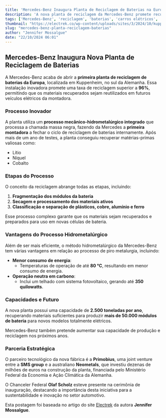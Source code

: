 ```yaml
---
title: 'Mercedes-Benz Inaugura Planta de Reciclagem de Baterias na Europa'
description: 'A nova planta de reciclagem da Mercedes-Benz promete recuperar 96% dos materiais de baterias, contribuindo para um futuro mais sustentável.'
tags: ['Mercedes-Benz', 'reciclagem', 'baterias', 'carros elétricos', 'sustentabilidade']
thumbnail: "https://electrek.co/wp-content/uploads/sites/3/2024/10/kuppenheim-batterie-recyclingfabrik-03-w1680xh945-cutout.jpeg?quality=82&strip=all&w=1600"
slug: "mercedes-benz-planta-reciclagem-baterias"
author: "Jennifer Mossalgue"
date: "22/10/2024 06:01"
---
```


## Mercedes-Benz Inaugura Nova Planta de Reciclagem de Baterias

A Mercedes-Benz acaba de abrir a **primeira planta de reciclagem de baterias da Europa**, localizada em Kuppenheim, no sul da Alemanha. Essa instalação inovadora promete uma taxa de reciclagem superior a **96%**, permitindo que os materiais recuperados sejam reutilizados em futuros veículos elétricos da montadora.

### Processo Inovador

A planta utiliza um **processo mecânico-hidrometalúrgico integrado** que processa a chamada massa negra, fazendo da Mercedes a **primeira montadora** a fechar o ciclo de reciclagem de baterias internamente. Após mais de um ano de testes, a planta conseguiu recuperar matérias-primas valiosas como:
- Lítio
- Níquel
- Cobalto

### Etapas do Processo

O conceito da reciclagem abrange todas as etapas, incluindo:
1. **Fragmentação dos módulos da bateria**
2. **Secagem e processamento dos materiais ativos**
3. **Classificação e separação de plásticos, cobre, alumínio e ferro**

Esse processo complexo garante que os materiais sejam recuperados e preparados para uso em novas células de bateria.

### Vantagens do Processo Hidrometalúrgico

Além de ser mais eficiente, o método hidrometalúrgico da Mercedes-Benz tem várias vantagens em relação ao processo de piro metalurgia, incluindo:
- **Menor consumo de energia**:
  - Temperaturas de operação de até **80 °C**, resultando em menor consumo de energia.
- **Operação neutra em carbono**:
   - Inclui um telhado com sistema fotovoltaico, gerando até **350 quilowatts**.

### Capacidades e Futuro

A nova planta possui uma capacidade de **2.500 toneladas por ano**, recuperando materiais suficientes para produzir **mais de 50.000 módulos de bateria** para novos modelos totalmente elétricos.

Mercedes-Benz também pretende aumentar sua capacidade de produção e reciclagem nos próximos anos.

### Parceria Estratégica

O parceiro tecnológico da nova fábrica é a **Primobius**, uma joint venture entre a **SMS group** e a australiano **Neometals**, que investiu dezenas de milhões de euros na construção da planta, financiada pelo Ministério Federal da Economia e Ação Climática da Alemanha.

O Chanceler Federal **Olaf Scholz** esteve presente na cerimônia de inauguração, destacando a importância desta iniciativa para a sustentabilidade e inovação no setor automotivo.

Esta postagem foi baseada no artigo do site [Electrek](https://electrek.co/2024/10/21/mercedes-benz-opens-new-battery-recycling-plant-that-recovers-96-of-battery-materials/) da autora **Jennifer Mossalgue**.